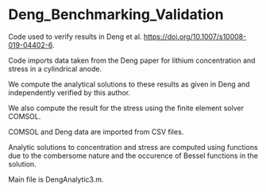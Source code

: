 # Deng_Benchmarking_Validation

Code used to verify results in Deng et al. https://doi.org/10.1007/s10008-019-04402-6.

Code imports data taken from the Deng paper for lithium concentration and stress in a cylindrical anode.

We compute the analytical solutions to these results as given in Deng and independently verified by this author.

We also compute the result for the stress using the finite element solver COMSOL.

COMSOL and Deng data are imported from CSV files.

Analytic solutions to concentration and stress are computed using functions due to the combersome nature and the occurence of Bessel functions in the solution.

Main file is DengAnalytic3.m.
